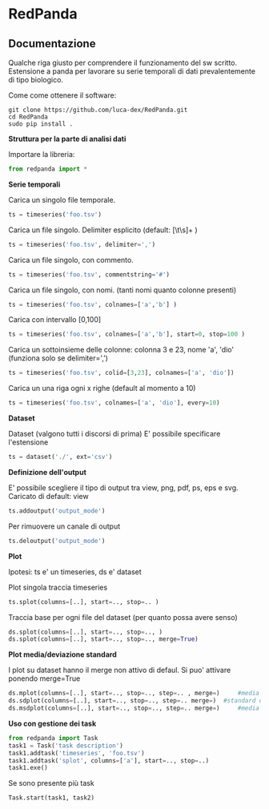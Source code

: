 RedPanda
========

Documentazione
--------------

Qualche riga giusto per comprendere il funzionamento del sw scritto. Estensione a panda per lavorare su serie
temporali di dati prevalentemente di tipo biologico.

Come come ottenere il software:

	git clone https://github.com/luca-dex/RedPanda.git
	cd RedPanda
	sudo pip install .

**Struttura per la parte di analisi dati**

Importare la libreria:
```python
from redpanda import *
```

**Serie temporali**

Carica un singolo file temporale.
```python
ts = timeseries('foo.tsv')
```

Carica un file singolo. Delimiter esplicito (default: [\t\s]+ )
```python
ts = timeseries('foo.tsv', delimiter=',')
```

Carica un file singolo, con commento.
```python
ts = timeseries('foo.tsv', commentstring='#')
```

Carica un file singolo, con nomi. (tanti nomi quanto colonne presenti)
```python
ts = timeseries('foo.tsv', colnames=['a','b'] )
```

Carica con intervallo [0,100]
```python
ts = timeseries('foo.tsv', colnames=['a','b'], start=0, stop=100 )
```

Carica un sottoinsieme delle colonne: colonna 3 e 23, nome 'a', 'dio' (funziona solo se delimiter=',')
```python
ts = timeseries('foo.tsv', colid=[3,23], colnames=['a', 'dio'])
```

Carica un una riga ogni x righe (default al momento a 10)
```python
ts = timeseries('foo.tsv', colnames=['a', 'dio'], every=10)
```

**Dataset**

Dataset (valgono tutti i discorsi di prima) E' possibile specificare l'estensione
```python
ts = dataset('./', ext='csv')
```

**Definizione dell'output**

E' possibile scegliere il tipo di output tra view, png, pdf, ps, eps e svg. Caricato di default: view
```python
ts.addoutput('output_mode')
```

Per rimuovere un canale di output
```python
ts.deloutput('output_mode')
```

**Plot**

Ipotesi: ts e' un timeseries, ds e' dataset

Plot singola traccia timeseries
```python
ts.splot(columns=[..], start=.., stop=.. )
```

Traccia base per ogni file del dataset (per quanto possa avere senso)
```python
ds.splot(columns=[..], start=.., stop=.., )
ds.splot(columns=[..], start=.., stop=.., merge=True)
```

**Plot media/deviazione standard**

I plot su dataset hanno il merge non attivo di defaul.
Si puo' attivare ponendo merge=True

```python
ds.mplot(columns=[..], start=.., stop=.., step=.. , merge=) 	#media di tracce
ds.sdplot(columns=[..], start=.., stop=.., step=.. merge=) 	#standard deviation di tracce
ds.msdplot(columns=[..], start=.., stop=.., step=.. merge=) 	#media + standard deviation di tracce
```

**Uso con gestione dei task**

```python
from redpanda import Task
task1 = Task('task description')
task1.addtask('timeseries', 'foo.tsv')
task1.addtask('splot', columns=['a'], start=.., stop=..)
task1.exe()
```

Se sono presente più task
```python
Task.start(task1, task2)
```
